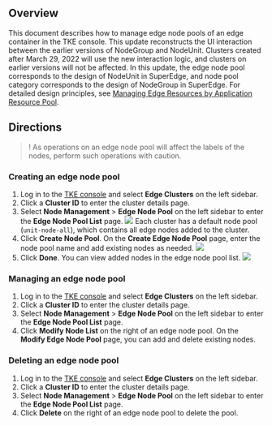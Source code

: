 ## Overview
This document describes how to manage edge node pools of an edge container in the TKE console.
This update reconstructs the UI interaction between the earlier versions of NodeGroup and NodeUnit. Clusters created after March 29, 2022 will use the new interaction logic, and clusters on earlier versions will not be affected. In this update, the edge node pool corresponds to the design of NodeUnit in SuperEdge, and node pool category corresponds to the design of NodeGroup in SuperEdge. For detailed design principles, see [Managing Edge Resources by Application Resource Pool](https://github.com/superedge/superedge/blob/main/docs/components/site-manager_CN.md).

 

## Directions


>!  As operations on an edge node pool will affect the labels of the nodes, perform such operations with caution.

### Creating an edge node pool
1. Log in to the [TKE console](https://console.cloud.tencent.com/tke2) and select **Edge Clusters** on the left sidebar.
2. Click a **Cluster ID** to enter the cluster details page.
3. Select **Node Management** > **Edge Node Pool** on the left sidebar to enter the **Edge Node Pool List** page.
![](https://qcloudimg.tencent-cloud.cn/raw/75f5fd58ee85c455f36986cbed5a4a2e.png)
 Each cluster has a default node pool (`unit-node-all`), which contains all edge nodes added to the cluster.
4. Click **Create Node Pool**. On the **Create Edge Node Pool** page, enter the node pool name and add existing nodes as needed.
![](https://qcloudimg.tencent-cloud.cn/raw/715a4641bdaff203a798eda80afc6cba.png)
5. Click **Done**. You can view added nodes in the edge node pool list.
![](https://qcloudimg.tencent-cloud.cn/raw/ea243361f4d07ff693aa8225ce05be26.png)

 

### Managing an edge node pool
1. Log in to the [TKE console](https://console.cloud.tencent.com/tke2) and select **Edge Clusters** on the left sidebar.
2. Click a **Cluster ID** to enter the cluster details page.
3. Select **Node Management** > **Edge Node Pool** on the left sidebar to enter the **Edge Node Pool List** page.
4. Click **Modify Node List** on the right of an edge node pool. On the **Modify Edge Node Pool** page, you can add and delete existing nodes.


### Deleting an edge node pool
1. Log in to the [TKE console](https://console.cloud.tencent.com/tke2) and select **Edge Clusters** on the left sidebar.
2. Click a **Cluster ID** to enter the cluster details page.
3. Select **Node Management** > **Edge Node Pool** on the left sidebar to enter the **Edge Node Pool List** page.
4. Click **Delete** on the right of an edge node pool to delete the pool.
